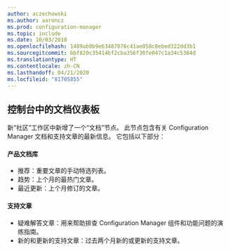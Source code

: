 ```yaml
---
author: aczechowski
ms.author: aaroncz
ms.prod: configuration-manager
ms.topic: include
ms.date: 10/03/2018
ms.openlocfilehash: 1489ab0b9e63487076c41ae058c8ebed322dd3b1
ms.sourcegitcommit: bbf820c35414bf2cba356f30fe047c1a34c5384d
ms.translationtype: HT
ms.contentlocale: zh-CN
ms.lasthandoff: 04/21/2020
ms.locfileid: "81705855"
---
```

## <a name="in-console-documentation-dashboard"></a><a name="bkmk_doc-dashboard"></a> 控制台中的文档仪表板
<!--1357546-->

新“社区”工作区中新增了一个“文档”节点。   此节点包含有关 Configuration Manager 文档和支持文章的最新信息。 它包括以下部分：  

#### <a name="product-documentation-library"></a>产品文档库
-  推荐：重要文章的手动特选列表。
-  趋势：上个月的最热门文章。
-  最近更新：上个月修订的文章。

#### <a name="support-articles"></a>支持文章
-  疑难解答文章：用来帮助排查 Configuration Manager 组件和功能问题的演练指南。
-  新的和更新的支持文章：过去两个月新的或更新的支持文章。


